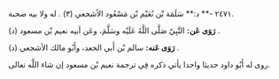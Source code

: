 ٢٤٧١ -** د:** سَلَمَة بْن نُعَيْم بْن مَسْعُود الأشجعي (٣) . له ولا بيه صحبة.

**رَوَى عَن:** النَّبِيّ صَلَّى اللَّهُ عَلَيْه وسَلَّمَ، وعَن أبيه نعيم بْن مسعود (د) .

**رَوَى عَنه:** سالم بْن أَبي الجعد، وأَبُو مالك الأشجعي (د) .

روى له أَبُو داود حديثا واحدا يأتي ذكره فِي ترجمة نعيم بْن مسعود إن شاء اللَّه تعالى.